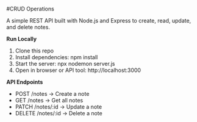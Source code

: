 #CRUD Operations

A simple REST API built with Node.js and Express to create, read, update, and delete notes.

**Run Locally**
1. Clone this repo
2. Install dependencies:
npm install
3. Start the server:
npx nodemon server.js
4. Open in browser or API tool:
http://localhost:3000

**API Endpoints**
- POST /notes → Create a note
- GET /notes → Get all notes
- PATCH /notes/:id → Update a note
- DELETE /notes/:id → Delete a note
